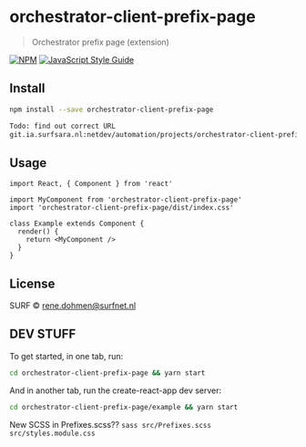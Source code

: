 # orchestrator-client-prefix-page

> Orchestrator prefix page (extension)

[![NPM](https://img.shields.io/npm/v/orchestrator-client-prefix-page.svg)](https://www.npmjs.com/package/orchestrator-client-prefix-page) [![JavaScript Style Guide](https://img.shields.io/badge/code_style-standard-brightgreen.svg)](https://standardjs.com)

## Install

```bash
npm install --save orchestrator-client-prefix-page

Todo: find out correct URL
git.ia.surfsara.nl:netdev/automation/projects/orchestrator-client-prefix-page.git

```

## Usage

```tsx
import React, { Component } from 'react'

import MyComponent from 'orchestrator-client-prefix-page'
import 'orchestrator-client-prefix-page/dist/index.css'

class Example extends Component {
  render() {
    return <MyComponent />
  }
}
```

## License

SURF © [rene.dohmen@surfnet.nl](https://github.com/acidjunk)


## DEV STUFF

To get started, in one tab, run:
```bash
cd orchestrator-client-prefix-page && yarn start
```

And in another tab, run the create-react-app dev server:

```bash
cd orchestrator-client-prefix-page/example && yarn start
```

New SCSS in Prefixes.scss??
`sass src/Prefixes.scss src/styles.module.css
`

